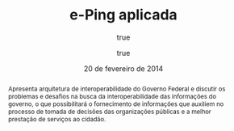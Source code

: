 ---
diretoria: 'Diretoria de Infraestrutura de TIC - DIT'
superintendencia: 'Superintendência de Planejamento e Suporte de TIC - SUPS'
departamento: 'Departamento de Qualidade de Infraestrutura – DEQI'
title:  'e-Ping aplicada'
date: 20 de fevereiro de 2014
author:
- name: Hudson Vinicius Mesquita
  affiliation: MPOG/SLTI
- name: Sergio Ribeiro
  affiliation: Dataprev/DEQI/DIED
tags: [eping, interoperabilidade]
abstract: | 
 Apresenta arquitetura de interoperabilidade do Governo Federal e discutir os problemas e desafios na busca da interoperabilidade das informações do governo, o que possibilitará o fornecimento de informações que auxiliem no processo de tomada de decisões das organizações públicas e a melhor prestação de serviços ao cidadão.
...